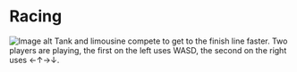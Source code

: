 # Racing
![Image alt](https://play-static.unity.com/20211223/p/images/423d2047-c783-4f6a-898c-e4e03138fcd0_1.png) 
Tank and limousine compete to get to the finish line faster. Two players are playing, the first on the left uses WASD, the second on the right uses ←↑→↓.
